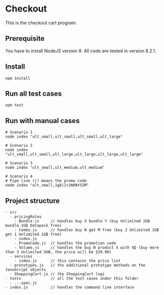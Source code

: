 # Checkout

This is the checkout cart program.

## Prerequisite
You have to install NodeJS version 8. All code are tested in version 8.2.1.

## Install
```
npm install
```

## Run all test cases
```
npm test
```

## Run with manual cases
```
# Scenario 1
node index "ult_small,ult_small,ult_small,ult_large"

# Scenario 2
node index "ult_small,ult_small,ult_large,ult_large,ult_large,ult_large"

# Scenario 3
node index "ult_small,ult_medium,ult_medium"

# Scenario 4
# Pipe line (|) means the promo code
node index "ult_small,1gb|I<3AMAYSIM"
```


## Project structure
```
- src
  - pricingRules
    - Bundle.js     // handles buy X bundle Y (buy Unlimited 2GB bundle 1GB Datapack free)
    - Combo.js      // handles buy N get M free (buy 2 Unlimited 1GB get 1 Unlimited 1GB free)
    - index.js
    - PromoCode.js  // handles the promotion code
    - Volume.js     // handles the buy N product X with $Q (buy more than 3 Unlimited 5GB, the price will be $39.90)
  - services
    - index.js      // this contains the price list
  - prototypes.js   // ths additional prototype methods on the JavaScript objects
  - ShoppingCart.js // the ShoppingCart logi
- tests             // all the test cases under this folder
  - ...spec.js
- index.js          // handles the command line interface
```


